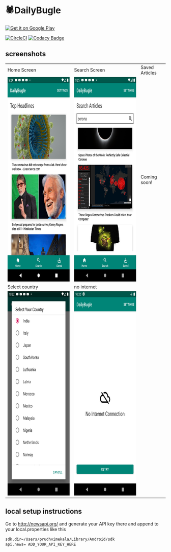 # 🕷️DailyBugle 

<a href='https://play.google.com/store/apps/details?id=com.prudhvir3ddy.dailybugle'><img alt='Get it on Google Play' src='https://play.google.com/intl/en_us/badges/images/generic/en_badge_web_generic.png' width = "150px"/></a>

[![CircleCI](https://circleci.com/gh/prudhvir3ddy/DailyBugle.svg?style=svg)](https://circleci.com/gh/prudhvir3ddy/DailyBugle)
[![Codacy Badge](https://api.codacy.com/project/badge/Grade/9d6681bbadc74f86b255b4bc10af554c)](https://www.codacy.com?utm_source=github.com&amp;utm_medium=referral&amp;utm_content=prudhvir3ddy/DailyBugle&amp;utm_campaign=Badge_Grade)

## screenshots 

<table>
  <tr>
    <td>Home Screen</td>
     <td>Search Screen</td>
     <td> Saved Articles </td>
  </tr>
  <tr>
    <td><img src="screenshots/ss1.png" width=360 height=640></td>
    <td><img src="screenshots/ss2.png" width=360 height=640></td>
    <td> Coming soon! </td>
  </tr>
    <tr>
    <td>Select country</td>
     <td>no internet</td>
  </tr>
  <tr>
    <td><img src="screenshots/ss3.png" width=360 height=640></td>
    <td><img src="screenshots/ss4.png" width=360 height=640></td>
  </tr>
 </table>

## local setup instructions 
Go to http://newsapi.org/ and generate your API key there and 
append to your local.properties like this
```
sdk.dir=/Users/prudhvimekala/Library/Android/sdk
api.news= ADD_YOUR_API_KEY_HERE
```

